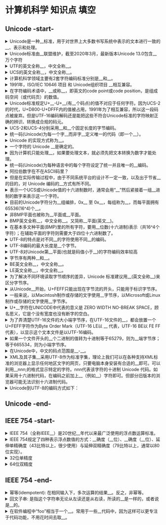 <!-- markdownlint-disable MD033 -->
# 计算机科学 知识点 填空

## Unicode -start-

<details>
  <summary>Unicode是一种__标准，用于对世界上大多数书写系统中表示的文本进行一致的__、表示和处理。</summary>
  <div>信息技术</div>
  <div>编码</div>
</details>

<details>
  <summary>Unicode标准由__联盟维护，截至2020年3月，最新版本Unicode 13.0包含__万个字符</summary>
  <div>Unicode</div>
  <div>14</div>
</details>

<details>
  <summary>UTF的英文全称__，中文全称__。</summary>
  <div>Unicode Transformation Format</div>
  <div>Unicode转换格式</div>
</details>

<details>
  <summary>UCS的英文全称__，中文全称__。</summary>
  <div>universal Character Set</div>
  <div>通用字符集</div>
</details>

<details>
  <summary>计算机科学领域主要有2套字符编码标准分别是__和__。</summary>
  <div>Unicode</div>
  <div>UCS</div>
</details>

<details>
  <summary>1991年，ISO/IEC 10646 项目 和 Unicode组织项目 __相互兼容。</summary>
  <div>码表</div>
</details>

<details>
  <summary>在字符编码术语中，__或称__，即英文的code point或code position，是组成码空间（或代码页）的数值。</summary>
  <div>码点</div>
  <div>编码位置</div>
</details>

<details>
  <summary>Unicode标准规定U+__-U+__(有__个码点)的值不对应于任何字符。因为UCS-2的时代，U+D800-U+DFFF内的值被占用，1991年为了相互兼容，所以这一段码点被废弃。但是UTF-16编码解码还是能把这些不符合Unicode标准的字符映射正确的辨识、转换成合规的码元。</summary>
  <div>D800</div>
  <div>DFFF</div>
  <div>2047</div>
</details>

<details>
  <summary>UCS-2和UCS-4分别采用__和__个固定长度的字节编码。</summary>
  <div>2</div>
  <div>4</div>
</details>

<details>
  <summary>统一码(Unicode)为每一个字__而非字__定义唯一的代码（即一个__）。</summary>
  <div>符</div>
  <div>形</div>
  <div>整数</div>
</details>

<details>
  <summary>Unicode 的实现方式称为__。</summary>
  <div>Unicode转换格式</div>
</details>

<details>
  <summary>一个字符的 Unicode __是确定的。</summary>
  <div>编码</div>
  <div>14</div>
</details>

<details>
  <summary>因为计算机只能处理__，如果要处理文本，就必须先把文本转换为数字才能处理。</summary>
  <div>数字</div>
</details>

<details>
  <summary>统一码(Unicode)为每种语言中的每个字符设定了统一并且唯一的__编码。</summary>
  <div>二进制</div>
</details>

<details>
  <summary>阿拉伯数字在不在ASCII码里？</summary>
  <div>在</div>
  <div>因为阿拉伯数字不仅包含0和1</div>
</details>

<details>
  <summary>但是在实际传输过程中，由于不同系统平台的设计不一定一致，以及出于节省__的目的，对 Unicode 编码的__方式有所不同。</summary>
  <div>空间</div>
  <div>实现</div>
</details>

<details>
  <summary>表示一个UCS或Unicode值的十六进制数时，通常会用“__”然后紧接着一组__进制的数字来表示这一个字符。</summary>
  <div>U+</div>
  <div>十六</div>
</details>

<details>
  <summary>目前的Unicode字符分为__组编排，0x__ 至 0x__，每组称为__，而每平面拥有65536(16^4)个__。</summary>
  <div>17</div>
  <div>0000</div>
  <div>10FFFF</div>
  <div>平面（Plane）</div>
  <div>码点</div>
  <pre>
  0号平面 U+0000 - U+FFFF
  1号平面 U+10000 - U+1FFFF
  2号平面 U+20000 - U+2FFFF
  3号平面 U+30000 - U+3FFFF
  4号平面 - 13号平面 U+40000 - U+DFFFF
  14号平面 U+E0000 - U+EFFFF
  15号平面 U+F0000 - U+FFFFF
  16号平面 U+100000 - U+10FFFF
  </pre>
</details>

<details>
  <summary>非BMP平面也被称为__平面或__平面。</summary>
  <div>辅助</div>
  <div>星体</div>
</details>

<details>
  <summary>BMP英文全称__，中文全称__。又简称__平面(英文__)。</summary>
  <div>Basic Multilingual Plane</div>
  <div>基本多文种平面</div>
  <div>零号</div>
  <div>plane 0</div>
</details>

<details>
  <summary>在基本多文种平面(BMP)里的所有字符，要用__位数(十六进制)表示（共16^4个字符）；在辅助平面的字符则需要大于四位十六进制数了。</summary>
  <div>四【例如U+4AE0】</div>
</details>

<details>
  <summary>UTF-8的特点是对不同__的字符使用不同__的编码。</summary>
  <div>范围</div>
  <div>长度</div>
</details>

<details>
  <summary>UTF-8编码的最大长度是__个字节。</summary>
  <div>4</div>
</details>

<details>
  <summary>UTF-8对Unicode第__平面(也就是码值小于__)的字符编码效率较高</summary>
  <div>领</div>
  <div>FFFF</div>
</details>

<details>
  <summary>字节序有两种__和__。</summary>
  <div>大端</div>
  <div>小端</div>
</details>

<details>
  <summary>BE英文全称__，中文全称__。</summary>
  <div>Big Endian</div>
  <div>大端字节序</div>
</details>

<details>
  <summary>LE英文全称__，中文全称__。</summary>
  <div>Little Endian</div>
  <div>小端字节序</div>
</details>

<details>
  <summary>为了解决不同环境读取字节顺序的差异，Unicode 标准建议用__(英文全称__)来区分字节序。</summary>
  <div>BOM</div>
  <div>Byte Order Mark</div>
</details>

<details>
  <summary>从Unicode__开始，U+FEFF只能出现在字节流的开头，只能用于标识字节序。</summary>
  <div>3.2</div>
</details>

<details>
  <summary>一般来说，以Macintosh制作或存储的文字使用__字节序，以Microsoft或Linux制作或存储的文字使用__字节序。</summary>
  <div>大端(BE)</div>
  <div>小端(LE)</div>
</details>

<details>
  <summary>U+__字符在UNICODE中代表的意义是 ZERO WIDTH NO-BREAK SPACE，顾名思义，它是个没有宽度也没有断字的空白。</summary>
  <div>FEFF</div>
</details>

<details>
  <summary>为了弄清楚UTF-16文件的大小端字节序，在UTF-16文件的__，都会放置一个U+FEFF字符作为Byte Order Mark（UTF-16 LE以 __ 代表，UTF-16 BE以 FE FF 代表），以显示这个文本文件是以UTF-16编码。</summary>
  <div>开头</div>
  <div>FF FE</div>
</details>

<details>
  <summary>如果一个文件开头的__个二进制的值转为十进制等于65279，则为__端字节序；等于665534，则为小端字节序。</summary>
  <div>16</div>
  <div>大</div>
</details>

<details>
  <summary>在Unicode中，中文的码点范围是__-__。</summary>
  <div>4E00</div>
  <div>9FA5</div>
</details>

<details>
  <summary>XML及其子集__采用UTF-8作为标准字集，理论上我们可以在各种支持XML标准的浏览器上显示任何地区文字的网页，只要电脑本身安装有合适的__即可。可以利用__nnn;的格式显示特定的字符。nnn代表该字符的十进制 Unicode 代码。如果采用十六进制代码，在编码之前加上__（例如__）字符即可。但部分旧版本的浏览器可能无法识别十六进制代码。</summary>
  <div>HTML</div>
  <div>字体</div>
  <div>&#</div>
  <div>x</div>
  <div>&#x8449</div>
</details>

<details>
  <summary>Unicode到UTF-8的编码方式如下：</summary>
  <pre>
  Unicode编码范围  位数  字节数　UTF-8 字节流(二进制)
  000000-00007F    7    1     0xxxxxxx
  000080-0007FF   11    2     110xxxxx 10xxxxxx
  000800-00FFFF   16    3     1110xxxx 10xxxxxx 10xxxxxx
  010000-10FFFF   21    4     11110xxx 10xxxxxx 10xxxxxx 10xxxxxx
  </pre>
</details>

## Unicode -end-

## IEEE 754 -start-

<details>
  <summary>IEEE 754（全称IEEE__）是20世纪__年代以来最广泛使用的浮点数运算标准。</summary>
  <div>二进制浮点数算术标准</div>
  <div>80</div>
</details>

<details>
  <summary>IEEE 754规定了四种表示浮点数值的方式：__确度（__位）、__确度（__位）、延伸单精确度（43比特以上，很少使用）与延伸双精确度（79比特以上，通常以80位实现）。</summary>
  <div>单精</div>
  <div>32</div>
  <div>双精</div>
  <div>64</div>
</details>

<details>
  <summary>32位单精度</summary>
  <pre>
  1            8                           23位长
  S         Exponent                      Fraction
  31 30至23 偏正值（实际的指数大小+127） 22至0位编号（从右边开始为0）
  </pre>
</details>

<details>
  <summary>64位双精度</summary>
  <pre>
  1            11                           52位长
  S          Exponent                      Fraction
  31 62至52 偏正值（实际的指数大小+1023） 51至0位编号（从右边开始为0）
  </pre>
</details>

## IEEE 754 -end-

<details>
  <summary>幂等(idempotent): 在相同输入下，多次运算的结果__。反之，非幂等。</summary>
  <div>相等</div>
</details>

<details>
  <summary>回文子串: 是指这个字符串无论从左读还是从右读，所读的__是一样的，或者说是__的。</summary>
  <div>顺序</div>
  <div>对称</div>
</details>

<details>
  <summary>在软件编程中“foo”相当于一个__。常用于一些__代码中，因为这样可以更专注于代码功能，不用花时间去取__。</summary>
  <div>占位符</div>
  <div>示例</div>
  <div>名字</div>
</details>
